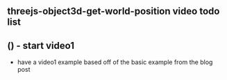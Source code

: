 ## threejs-object3d-get-world-position video todo list

## () - start video1
* have a video1 example based off of the basic example from the blog post


